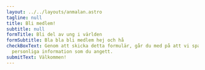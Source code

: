 ```yaml
---
layout: ../../layouts/anmalan.astro
tagline: null
title: Bli medlem!
subtitle: null
formTitle: Bli del av ung i världen
formSubtitle: Bla bla bli medlem hej och hå
checkBoxText: Genom att skicka detta formulär, går du med på att vi sparar den
  personliga information som du angett.
submitText: Välkommen!
---
```

